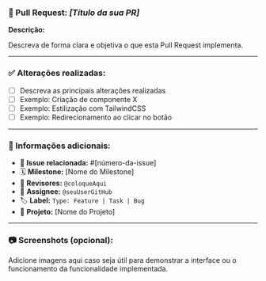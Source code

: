 ### 🚀 Pull Request: *[Título da sua PR]*

**Descrição:**

Descreva de forma clara e objetiva o que esta Pull Request implementa.

---

### ✅ Alterações realizadas:

- [ ] Descreva as principais alterações realizadas
- [ ] Exemplo: Criação de componente X
- [ ] Exemplo: Estilização com TailwindCSS
- [ ] Exemplo: Redirecionamento ao clicar no botão

---

### 📌 Informações adicionais:

- 🔗 **Issue relacionada:** #[número-da-issue]
- 🗓️ **Milestone:** [Nome do Milestone]
- 👀 **Revisores:** `@coloqueAqui`
- 👤 **Assignee:** `@seuUserGitHub`
- 🏷️ **Label:** `Type: Feature | Task | Bug`
- 📂 **Projeto:** [Nome do Projeto]

---

### 📷 Screenshots (opcional):

Adicione imagens aqui caso seja útil para demonstrar a interface ou o funcionamento da funcionalidade implementada.

